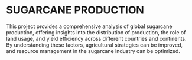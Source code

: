 # SUGARCANE PRODUCTION
This project provides a comprehensive analysis of global sugarcane production, offering insights into the distribution of production, the role of land usage, and yield efficiency across different countries and continents. By understanding these factors, agricultural strategies can be improved, and resource management in the sugarcane industry can be optimized.


